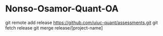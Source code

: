 # Nonso-Osamor-Quant-OA
git remote add release https://github.com/uiuc-quant/assessments.git
git fetch release
git merge release/[project-name]
